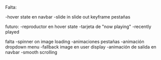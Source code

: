 Falta:

-hover state en navbar
-slide in slide out keyframe pestañas

futuro:
-reproductor en hover state
-tarjeta de "now playing"
-recently played

falta
-spinner on image loading
-animaciones pestañas
-animación dropdown menu
-fallback image en user display
-animación de salida en navbar
-smooth scrolling
